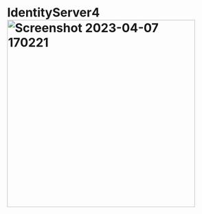 # IdentityServer4<img width="437" alt="Screenshot 2023-04-07 170221" src="https://user-images.githubusercontent.com/53372696/230579278-1f13332b-2c9a-4ffb-8569-4e8896510b5d.png">
